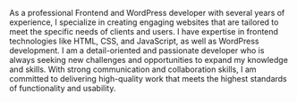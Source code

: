 As a professional Frontend and WordPress developer with several years of experience, I specialize in creating engaging websites that are tailored to meet the specific needs of clients and users. I have expertise in frontend technologies like HTML, CSS, and JavaScript, as well as WordPress development. I am a detail-oriented and passionate developer who is always seeking new challenges and opportunities to expand my knowledge and skills. With strong communication and collaboration skills, I am committed to delivering high-quality work that meets the highest standards of functionality and usability.
